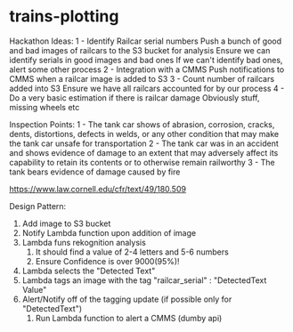 # trains-plotting

Hackathon Ideas:
1 - Identify Railcar serial numbers
    Push a bunch of good and bad images of railcars to the S3 bucket for analysis
        Ensure we can identify serials in good images and bad ones
            If we can't identify bad ones, alert some other process
2 - Integration with a CMMS
    Push notifications to CMMS when a railcar image is added to S3
3 - Count number of railcars added into S3
    Ensure we have all railcars accounted for by our process
4 - Do a very basic estimation if there is railcar damage
    Obviously stuff, missing wheels etc

Inspection Points:
1 - The tank car shows of abrasion, corrosion, cracks, dents, distortions, defects in welds, or any other condition that may make the tank car unsafe for transportation
2 - The tank car was in an accident and shows evidence of damage to an extent that may adversely affect its capability to retain its contents or to otherwise remain railworthy
3 - The tank bears evidence of damage caused by fire

<https://www.law.cornell.edu/cfr/text/49/180.509>

Design Pattern:

1. Add image to S3 bucket
2. Notify Lambda function upon addition of image
3. Lambda funs rekognition analysis
    1. It should find a value of 2-4 letters and 5-6 numbers
    2. Ensure Confidence is over 9000(95%)!
4. Lambda selects the "Detected Text"
5. Lambda tags an image with the tag "railcar_serial" : "DetectedText Value"
6. Alert/Notify off of the tagging update (if possible only for "DetectedText")
    1. Run Lambda function to alert a CMMS (dumby api)
